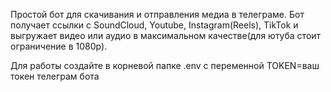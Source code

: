 Простой бот для скачивания и отправления медиа в телеграме.
Бот получает ссылки с SoundCloud, Youtube, Instagram(Reels), TikTok и выгружает видео или аудио в максимальном качестве(для ютуба стоит ограничение в 1080p).

Для работы создайте в корневой папке .env с переменной TOKEN=ваш токен телеграм бота

